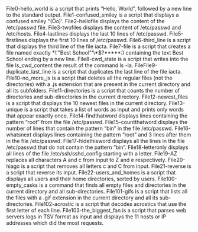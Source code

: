 File0-hello_world is a script that prints “Hello, World”, followed by a new line to the standard output.
File1-confused_smiley is a script that displays a confused smiley "(Ôo)'.
File2-hellofile displays the content of the /etc/passwd file.
File3-twofiles displays the content of /etc/passwd and /etc/hosts.
File4-lastlines displays the last 10 lines of /etc/passwd.
File5-firstlines displays the first 10 lines of /etc/passwd.
File6-third_line is a script that displays the third line of the file iacta.
File7-file is a script that creates a file named exactly \*\\'"Best School"\'\\*$\?\*\*\*\*\*:) containing the text Best School ending by a new line.
File8-cwd_state is a script that writes into the file ls_cwd_content the result of the command ls -la.
FileFile9-duplicate_last_line is a script that duplicates the last line of the file iacta.
File10-no_more_js is a script that deletes all the regular files (not the directories) with a .js extension that are present in the current directory and all its subfolders.
File11-directories is a script that counts the number of directories and sub-directories in the current directory.
File12-newest_files is a script that displays the 10 newest files in the current directory.
File13-unique is a script that takes a list of words as input and prints only words that appear exactly once.
File14-findthatword displays lines containing the pattern “root” from the file /etc/passwd.
File15-countthatword displays the number of lines that contain the pattern “bin” in the file /etc/passwd.
File16-whatsnext displays lines containing the pattern “root” and 3 lines after them in the file /etc/passwd.
File17-hidethisword displays all the lines in the file /etc/passwd that do not contain the pattern “bin”.
File18-letteronly displays all lines of the file /etc/ssh/sshd_config starting with a letter.
File19-AZ replaces all characters A and c from input to Z and e respectively.
File20-hiago is a script that removes all letters c and C from input.
File21-reverse is a script that reverse its input.
File22-users_and_homes is a script that displays all users and their home directories, sorted by users.
File100-empty_casks is a command that finds all empty files and directories in the current directory and all sub-directories.
File101-gifs is a script that lists all the files with a .gif extension in the current directory and all its sub-directories.
File102-acrostic is a script that decodes acrostics that use the first letter of each line.
File103-the_biggest_fan is a script that parses web servers logs in TSV format as input and displays the 11 hosts or IP addresses which did the most requests.
